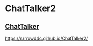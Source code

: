 # ChatTalker2
[ChatTalker]( https://narrowd4c.github.io/ChatTalker2/)
---
https://narrowd4c.github.io/ChatTalker2/
